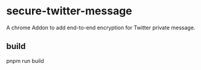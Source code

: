 # secure-twitter-message
A chrome Addon to add end-to-end encryption for Twitter private message. 

## build
pnpm run build